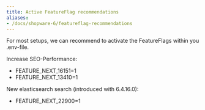 ```yaml
---
title: Active FeatureFlag recommendations
aliases:
- /docs/shopware-6/featureflag-recommendations
---
```


For most setups, we can recommend to activate the FeatureFlags within you .env-file.

Increase SEO-Performance:
- FEATURE_NEXT_16151=1
- FEATURE_NEXT_13410=1

New elasticsearch search (introduced with 6.4.16.0):
- FEATURE_NEXT_22900=1